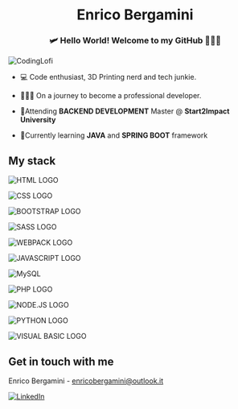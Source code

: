


<h1  align="center">Enrico Bergamini</h1>

  

<h3  align="center">🛩️ Hello World! Welcome to my GitHub 👨🏻‍💻</h3>

  

<img  align="center"  alt="CodingLofi"  src="https://i.postimg.cc/zXdtzrrD/optimized.gif">

  

- 💻 Code enthusiast, 3D Printing nerd and tech junkie.

- 🦸🏻‍♂️ On a journey to become a professional developer.

- 📖Attending **BACKEND DEVELOPMENT** Master @ **Start2Impact University**

- 🚧Currently learning **JAVA** and **SPRING BOOT** framework

## My stack

  

![HTML LOGO](https://img.shields.io/badge/HTML5-E34F26?style=for-the-badge&logo=HTML5&logoColor=FFF)

![CSS LOGO](https://img.shields.io/badge/CSS3-1572B6?style=for-the-badge&logo=CSS3)

![BOOTSTRAP LOGO](https://img.shields.io/badge/BOOTSTRAP-7952B3?style=for-the-badge&logo=Bootstrap&logoColor=FFF)

![SASS LOGO](https://img.shields.io/badge/SASS-CC6699?style=for-the-badge&logo=SASS&logoColor=FFF)

![WEBPACK LOGO](https://img.shields.io/badge/WEB-PACK-8DD6F9?style=for-the-badge&logo=Webpack)

![JAVASCRIPT LOGO](https://img.shields.io/badge/Java-Script-F7DF1E?style=for-the-badge&logo=Javascript)

![MySQL](https://img.shields.io/badge/mysql-000000?style=for-the-badge&logo=mysql&logoColor=white)

![PHP LOGO](https://img.shields.io/badge/PHP-777BB4?style=for-the-badge&logo=PHP&logoColor=FFF)

![NODE.JS LOGO](https://img.shields.io/badge/Node-JS-339933?style=for-the-badge&logo=Node.js)

![PYTHON LOGO](https://img.shields.io/badge/Python-3776AB?style=for-the-badge&logo=Python&logoColor=FFF)

![VISUAL BASIC LOGO](https://img.shields.io/badge/Visual%20BASIC%20FOR%20APPLICATIONS-CE60D1?style=for-the-badge&logo=Visual-Studio&logoColor=FFF)

## Get in touch with me

Enrico Bergamini - enricobergamini@outlook.it

  
  
  

[![LinkedIn][linkedin-shield]][linkedin-url]

[license-url]: https://github.com/othneildrew/Best-README-Template/blob/master/LICENSE.txt

  

[linkedin-shield]: https://img.shields.io/badge/-LinkedIn-black.svg?style=for-the-badge&logo=linkedin&colorB=555

  

[linkedin-url]: https://linkedin.com/in/enrico-bergamini


<!-- [![My Awesome Stats](https://awesome-github-stats.azurewebsites.net/user-stats/enricoberg?cardType=github&theme=tokyonight&preferLogin=false)](https://git.io/awesome-stats-card) -->
